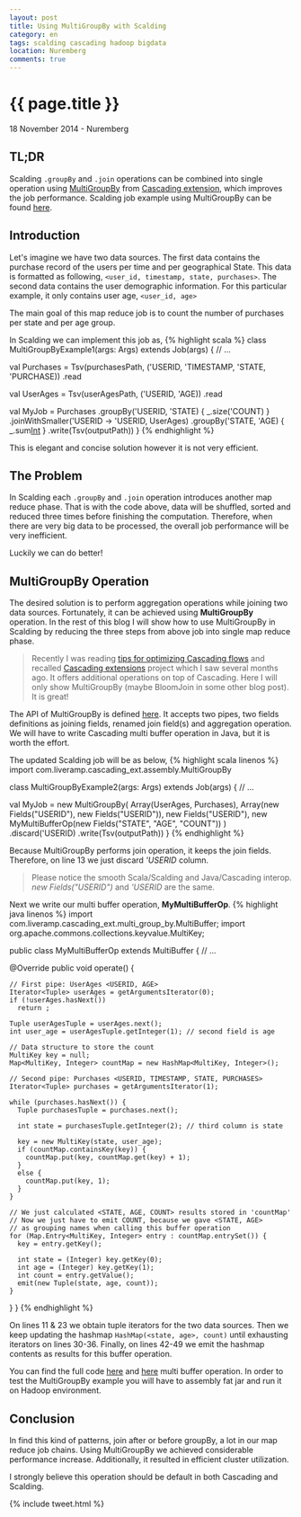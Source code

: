 ```yaml
---
layout: post
title: Using MultiGroupBy with Scalding 
category: en
tags: scalding cascading hadoop bigdata
location: Nuremberg
comments: true
---
```


{{ page.title }}
================

<p class="meta">18 November 2014 - Nuremberg</p>

## TL;DR
Scalding `.groupBy` and `.join` operations can be combined into single operation
using [MultiGroupBy](https://github.com/LiveRamp/cascading_ext#multigroupby)
from [Cascading extension](https://github.com/LiveRamp/cascading_ext), which
improves the job performance. Scalding job example using MultiGroupBy can be
found
[here](https://github.com/morazow/ScaldingExamples/tree/master/src/main/scala/com/morazow/multigroupby).

## Introduction

Let's imagine we have two data sources. The first data contains the purchase record of
the users per time and per geographical State. This data is formatted as following,
<span id="backcolor">`<user_id, timestamp, state, purchases>`</span>. The second
data contains the user demographic information. For this particular example, it
only contains user age, <span id="backcolor">`<user_id, age>`</span>

The main goal of this map reduce job is to count the number of purchases per
state and per age group. 

In Scalding we can implement this job as,
{% highlight scala %}
class MultiGroupByExample1(args: Args) extends Job(args) {
  // ...

  val Purchases = 
    Tsv(purchasesPath, ('USERID, 'TIMESTAMP, 'STATE, 'PURCHASE))
    .read

  val UserAges = 
    Tsv(userAgesPath, ('USERID, 'AGE))
    .read

  val MyJob = Purchases
    .groupBy('USERID, 'STATE) { _.size('COUNT) }
    .joinWithSmaller('USERID -> 'USERID, UserAges)
    .groupBy('STATE, 'AGE) { _.sum[Int]('COUNT) }
    .write(Tsv(outputPath))
}
{% endhighlight %}

This is elegant and concise solution however it is not very efficient.

## The Problem

In Scalding each `.groupBy` and `.join` operation introduces another map reduce
phase.  That is with the code above, data will be shuffled, sorted and reduced
three times before finishing the computation. Therefore, when there are very
<span id=backcolor>big data</span> to be processed, the overall job performance will be very
inefficient. 

Luckily we can do better!

## MultiGroupBy Operation

The desired solution is to perform aggregation operations while joining two data
sources. Fortunately, it can be achieved using **MultiGroupBy** operation. In
the rest of this blog I will show how to use MultiGroupBy in Scalding by
reducing the three steps from above job into single map reduce phase.

>Recently I was reading [tips for optimizing Cascading
flows](http://nathanmarz.com/blog/tips-for-optimizing-cascading-flows.html) and
recalled [Cascading extensions](https://github.com/LiveRamp/cascading_ext)
project which I saw several months ago.  It offers additional operations on top
of Cascading. Here I will only show MultiGroupBy (maybe BloomJoin in some other 
blog post). It is great!

The API of MultiGroupBy is defined
[here](https://github.com/LiveRamp/cascading_ext/blob/master/src/main/java/com/liveramp/cascading_ext/assembly/MultiGroupBy.java#L35-L55).
It accepts two pipes, two fields definitions as joining fields, renamed join field(s)
and aggregation operation. We will have to write Cascading multi buffer operation 
in Java, but it is worth the effort. 

The updated Scalding job will be as below,
{% highlight scala linenos %}
import com.liveramp.cascading_ext.assembly.MultiGroupBy

class MultiGroupByExample2(args: Args) extends Job(args) {
  // ...

  val MyJob =
    new MultiGroupBy(
      Array(UserAges, Purchases),
      Array(new Fields("USERID"), new Fields("USERID")),
      new Fields("USERID"),
      new MyMultiBufferOp(new Fields("STATE", "AGE", "COUNT"))
    )
    .discard('USERID)
    .write(Tsv(outputPath))
}
{% endhighlight %}

Because MultiGroupBy performs join operation, it keeps the join fields. Therefore,
on line 13 we just discard *'USERID* column.

>Please notice the smooth Scala/Scalding and Java/Cascading interop. *new Fields("USERID")* and *'USERID* are the same.

Next we write our multi buffer operation, **MyMultiBufferOp**.
{% highlight java linenos %}
import com.liveramp.cascading_ext.multi_group_by.MultiBuffer;
import org.apache.commons.collections.keyvalue.MultiKey;

public class MyMultiBufferOp extends MultiBuffer {
  // ...

  @Override
  public void operate() {

    // First pipe: UserAges <USERID, AGE>
    Iterator<Tuple> userAges = getArgumentsIterator(0);
    if (!userAges.hasNext())
      return ;

    Tuple userAgesTuple = userAges.next();
    int user_age = userAgesTuple.getInteger(1); // second field is age

    // Data structure to store the count
    MultiKey key = null;
    Map<MultiKey, Integer> countMap = new HashMap<MultiKey, Integer>();

    // Second pipe: Purchases <USERID, TIMESTAMP, STATE, PURCHASES>
    Iterator<Tuple> purchases = getArgumentsIterator(1);

    while (purchases.hasNext()) {
      Tuple purchasesTuple = purchases.next();

      int state = purchasesTuple.getInteger(2); // third column is state

      key = new MultiKey(state, user_age);
      if (countMap.containsKey(key)) {
        countMap.put(key, countMap.get(key) + 1);
      }
      else {
        countMap.put(key, 1);
      }
    }

    // We just calculated <STATE, AGE, COUNT> results stored in 'countMap'
    // Now we just have to emit COUNT, because we gave <STATE, AGE>
    // as grouping names when calling this buffer operation
    for (Map.Entry<MultiKey, Integer> entry : countMap.entrySet()) {
      key = entry.getKey();

      int state = (Integer) key.getKey(0);
      int age = (Integer) key.getKey(1);
      int count = entry.getValue();
      emit(new Tuple(state, age, count));
    }
  }
}
{% endhighlight %}

On lines 11 & 23 we obtain tuple iterators for the two data sources. Then we keep
updating the hashmap `HashMap(<state, age>, count)` until exhausting iterators on
lines 30-36. Finally, on lines 42-49 we emit the hashmap contents as results for
this buffer operation.

You can find the full code
[here](https://github.com/morazow/ScaldingExamples/tree/master/src/main/scala/com/morazow/multigroupby)
and
[here](https://github.com/morazow/ScaldingExamples/tree/master/src/main/java/com/morazow/multigroupby)
multi buffer operation. In order to test the MultiGroupBy example you will have
to assembly fat jar and run it on Hadoop environment. 

## Conclusion

In find this kind of patterns, join after or before groupBy, a lot in our map
reduce job chains. Using MultiGroupBy we achieved considerable performance
increase. Additionally, it resulted in efficient cluster utilization.

I strongly believe this operation should be default in both Cascading and
Scalding.

{% include tweet.html %}
